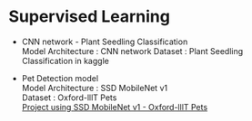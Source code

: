 # Supervised Learning
- CNN network - Plant Seedling Classification   
  Model Architecture : CNN network
  Dataset : Plant Seedling Classification in kaggle

- Pet Detection model   
  Model Architecture : SSD MobileNet v1\
  Dataset : Oxford-lllT Pets\
  [Project using SSD MobileNet v1 - Oxford-lllT Pets](https://github.com/sejin-k/APS/tree/master/Deeplearning)
 